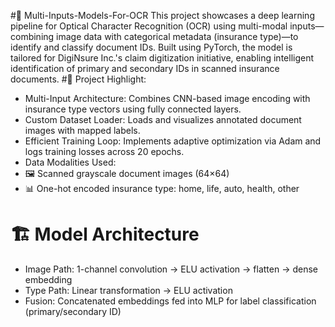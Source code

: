 #🧠 Multi-Inputs-Models-For-OCR
This project showcases a deep learning pipeline for Optical Character Recognition (OCR) using multi-modal inputs—combining image data with categorical metadata (insurance type)—to identify and classify document IDs. Built using PyTorch, the model is tailored for DigiNsure Inc.'s claim digitization initiative, enabling intelligent identification of primary and secondary IDs in scanned insurance documents.
#🚀 Project Highlight:
- Multi-Input Architecture: Combines CNN-based image encoding with insurance type vectors using fully connected layers.
- Custom Dataset Loader: Loads and visualizes annotated document images with mapped labels.
- Efficient Training Loop: Implements adaptive optimization via Adam and logs training losses across 20 epochs.
- Data Modalities Used:
- 🖼️ Scanned grayscale document images (64×64)
- 📊 One-hot encoded insurance type: home, life, auto, health, other
# 🏗️ Model Architecture
- Image Path: 1-channel convolution → ELU activation → flatten → dense embedding
- Type Path: Linear transformation → ELU activation
- Fusion: Concatenated embeddings fed into MLP for label classification (primary/secondary ID)
